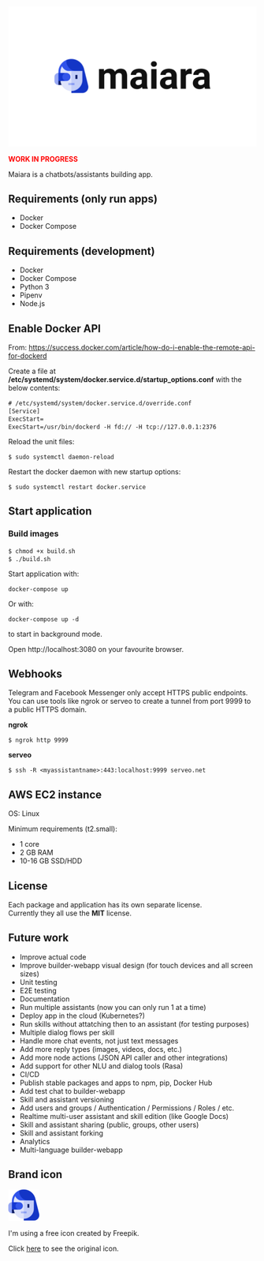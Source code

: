 ![maiara](docs/images/maiara2.png?raw=true)


<p style="font-weight: bold; color: red;">WORK IN PROGRESS</p>


Maiara is a chatbots/assistants building app.


## Requirements (only run apps)

- Docker
- Docker Compose


## Requirements (development)

- Docker
- Docker Compose
- Python 3
- Pipenv
- Node.js


## Enable Docker API

From: https://success.docker.com/article/how-do-i-enable-the-remote-api-for-dockerd

Create a file at __/etc/systemd/system/docker.service.d/startup_options.conf__ with the below contents:

```
# /etc/systemd/system/docker.service.d/override.conf
[Service]
ExecStart=
ExecStart=/usr/bin/dockerd -H fd:// -H tcp://127.0.0.1:2376
```

Reload the unit files:

```
$ sudo systemctl daemon-reload
```

Restart the docker daemon with new startup options:

```
$ sudo systemctl restart docker.service
```


## Start application

### Build images

```
$ chmod +x build.sh
$ ./build.sh
```

Start application with:

```
docker-compose up
```

Or with:
```
docker-compose up -d
```

to start in background mode.


Open http://localhost:3080 on your favourite browser.


## Webhooks

Telegram and Facebook Messenger only accept HTTPS public endpoints.
You can use tools like ngrok or serveo to create a tunnel from port 9999 to a public HTTPS domain.

**ngrok**

```
$ ngrok http 9999
```

**serveo**

```
$ ssh -R <myassistantname>:443:localhost:9999 serveo.net
```


## AWS EC2 instance

OS: Linux  

Minimum requirements (t2.small):  
- 1 core
- 2 GB RAM
- 10-16 GB SSD/HDD


## License

Each package and application has its own separate license.  
Currently they all use the __MIT__ license.


## Future work

- Improve actual code
- Improve builder-webapp visual design (for touch devices and all screen sizes)
- Unit testing
- E2E testing
- Documentation
- Run multiple assistants (now you can only run 1 at a time)
- Deploy app in the cloud (Kubernetes?)
- Run skills without attatching then to an assistant (for testing purposes)
- Multiple dialog flows per skill
- Handle more chat events, not just text messages
- Add more reply types (images, videos, docs, etc.)
- Add more node actions (JSON API caller and other integrations)
- Add support for other NLU and dialog tools (Rasa)
- CI/CD
- Publish stable packages and apps to npm, pip, Docker Hub
- Add test chat to builder-webapp
- Skill and assistant versioning
- Add users and groups / Authentication / Permissions / Roles / etc.
- Realtime multi-user assistant and skill edition (like Google Docs)
- Skill and assistant sharing (public, groups, other users)
- Skill and assistant forking
- Analytics
- Multi-language builder-webapp

## Brand icon

![maiara](docs/images/brand-isotype.png?raw=true)

I'm using a free icon created by Freepik.

Click [here](https://www.flaticon.com/free-icon/robot_631240) to see the original icon.

